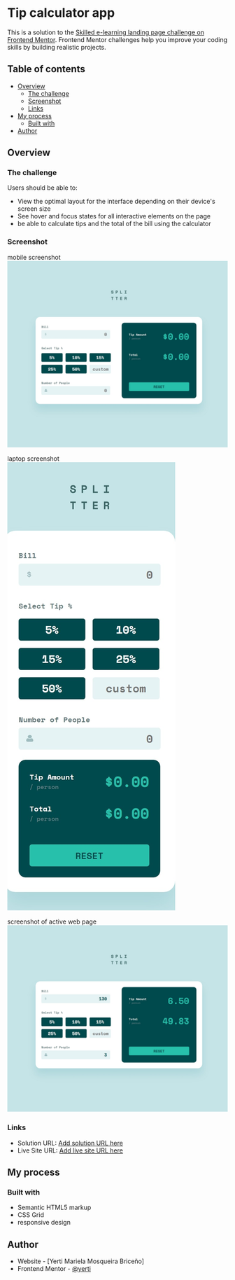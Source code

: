 # Tip calculator app

This is a solution to the [Skilled e-learning landing page challenge on Frontend Mentor](https://www.frontendmentor.io/challenges/skilled-elearning-landing-page-S1ObDrZ8q). Frontend Mentor challenges help you improve your coding skills by building realistic projects.

## Table of contents

- [Overview](#overview)
  - [The challenge](#the-challenge)
  - [Screenshot](#screenshot)
  - [Links](#links)
- [My process](#my-process)
  - [Built with](#built-with)
- [Author](#author)


## Overview

### The challenge

Users should be able to:

- View the optimal layout for the interface depending on their device's screen size
- See hover and focus states for all interactive elements on the page
- be able to calculate tips and the total of the bill using the calculator

### Screenshot
mobile screenshot
![](/images/dispositivos_laptop.jpeg)

laptop screenshot
![](/images/dispositivos-mobil.jpeg)

screenshot of active web page
![](/images/sitio-activo.jpeg)


### Links

- Solution URL: [Add solution URL here](https://github.com/yerti/Tip-calculator-app)
- Live Site URL: [Add live site URL here](https://yerti.github.io/Tip-calculator-app/)

## My process

### Built with

- Semantic HTML5 markup
- CSS Grid
- responsive design

## Author

- Website - [Yerti Mariela Mosqueira Briceño]
- Frontend Mentor - [@yerti](https://www.frontendmentor.io/profile/yerti)
